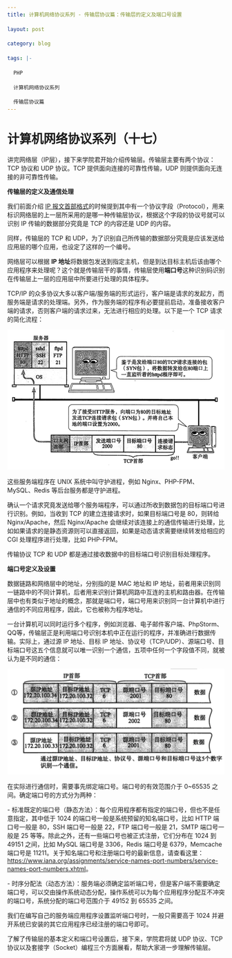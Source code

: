 ```yaml
---
title: 计算机网络协议系列 - 传输层协议篇：传输层的定义及端口号设置

layout: post

category: blog

tags: |-

  PHP

  计算机网络协议系列
  
  传输层协议篇
---
```




# 计算机网络协议系列（十七）



讲完网络层（IP层），接下来学院君开始介绍传输层。传输层主要有两个协议：TCP 协议和 UDP 协议。TCP 提供面向连接的可靠性传输，UDP 则提供面向无连接的非可靠性传输。

**传输层的定义及通信处理**

我们前面介绍 [IP 报文首部格式](https://articles.zsxq.com/id_ggo43eh5xl01.html)的时候提到其中有一个协议字段（Protocol），用来标识网络层的上一层所采用的是哪一种传输层协议，根据这个字段的协议号就可以识别 IP 传输的数据部分究竟是 TCP 的内容还是 UDP 的内容。

同样，传输层的 TCP 和 UDP，为了识别自己所传输的数据部分究竟是应该发送给应用层的哪个应用，也设定了这样的一个编号。

网络层可以根据 **IP 地址**将数据包发送到指定主机，但是到达目标主机后该由哪个应用程序来处理呢？这个就是传输层干的事情，传输层使用**端口号**这种识别码识别在传输层上一层的应用层中所要进行处理的具体程序。

TCP/IP 的众多协议大多以客户端/服务端的形式运行，客户端是请求的发起方，而服务端是请求的处理端。另外，作为服务端的程序有必要提前启动，准备接收客户端的请求，否则客户端的请求过来，无法进行相应的处理。以下是一个 TCP 请求的简化流程：

![img](/assets/post/8909c595ea6bcd081b50a18ddf8da85d105013f13fec311417181a74e2d0b133.png)

这些服务端程序在 UNIX 系统中叫守护进程，例如 Nginx、PHP-FPM、MySQL、Redis 等后台服务都是守护进程。

确认一个请求究竟发送给哪个服务端程序，可以通过所收到数据包的目标端口号进行识别。例如，当收到 TCP 的建立连接请求时，如果目标端口号是 80，则转给 Nginx/Apache，然后 Nginx/Apache 会继续对该连接上的通信传输进行处理，比如如果请求的是静态资源则可以直接返回，如果是动态请求需要继续转发给相应的 CGI 处理程序进行处理，比如 PHP-FPM。

传输协议 TCP 和 UDP 都是通过接收数据中的目标端口号识别目标处理程序。

**端口号定义及设置**

数据链路和网络层中的地址，分别指的是 MAC 地址和 IP 地址，前者用来识别同一链路中的不同计算机，后者用来识别计算机网路中互连的主机和路由器。在传输层中也有类似于地址的概念，那就是端口号，端口号用来识别同一台计算机中进行通信的不同应用程序，因此，它也被称为程序地址。

一台计算机可以同时运行多个程序，例如浏览器、电子邮件客户端、PhpStorm、QQ等，传输层正是利用端口号识别本机中正在运行的程序，并准确进行数据传输。实际上，通过源 IP 地址、目标 IP 地址、协议号（TCP/UDP）、源端口号、目标端口号这五个信息就可以唯一识别一个通信，五项中任何一个字段值不同，就被认为是不同的通信：

![img](/assets/post/fe89f145fda0e7c3e6f97cd4e6198392c43c5dfd71c9bceb5d1940a17d0574ab.png)

在实际进行通信时，需要事先绑定端口号。端口号的有效范围介于 0~65535 之间。确定端口号的方式分为两种：

\- 标准既定的端口号（静态方法）：每个应用程序都有指定的端口号，但也不是任意指定，其中低于 1024 的端口号一般是系统预留的知名端口号，比如 HTTP 端口号一般是 80，SSH 端口号一般是 22，FTP 端口号一般是 21，SMTP 端口号一般是 25 等等。除此之外，还有一些端口号也被正式注册，它们分布在 1024 到 49151 之间，比如 MySQL 端口号是 3306，Redis 端口号是 6379，Memcache 端口号是 11211。关于知名端口号和注册端口号的最新信息，请查看这里：<https://www.iana.org/assignments/service-names-port-numbers/service-names-port-numbers.xhtml>。

\- 时序分配法（动态方法）：服务端必须确定监听端口号，但是客户端不需要确定端口号，可以交由操作系统动态分配，操作系统可以为每个应用程序分配互不冲突的端口号，系统分配的端口号范围介于 49152 到 65535 之间。

我们在编写自己的服务端应用程序设置监听端口号时，一般只需要高于 1024 并避开系统已安装的其它应用程序已经注册的端口号即可。

了解了传输层的基本定义和端口号设置后，接下来，学院君将就 UDP 协议、TCP 协议以及套接字（Socket）编程三个方面展看，帮助大家进一步理解传输层。